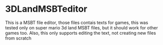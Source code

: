 # 3DLandMSBTeditor
This is a MSBT file editor, those files contais texts for games, this was tested only on super mario 3d land MSBT files, but it should work for other games too.
Also, this only supports editing the text, not creating new files from scratch
